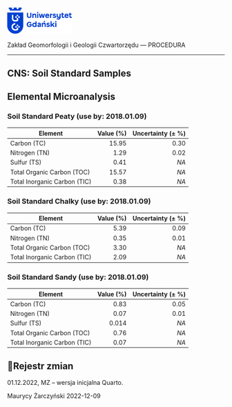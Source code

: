
<div fig-alt="Logo: Uniwersytet Gdański" fig-align="left">

[<img src="images/log-ug_pl.png" width="150" />](https://geomorfologia.ug.edu.pl)

</div>

Zakład Geomorfologii i Geologii Czwartorzędu — PROCEDURA

------------------------------------------------------------------------

## CNS: Soil Standard Samples

## Elemental Microanalysis

### Soil Standard Peaty (use by: 2018.01.09)

| Element                      | Value (%) | Uncertainty (± %) |
|------------------------------|----------:|------------------:|
| Carbon (TC)                  |     15.95 |              0.30 |
| Nitrogen (TN)                |      1.29 |              0.02 |
| Sulfur (TS)                  |      0.41 |              *NA* |
| Total Organic Carbon (TOC)   |     15.57 |              *NA* |
| Total Inorganic Carbon (TIC) |      0.38 |              *NA* |

### Soil Standard Chalky (use by: 2018.01.09)

| Element                      | Value (%) | Uncertainty (± %) |
|------------------------------|----------:|------------------:|
| Carbon (TC)                  |      5.39 |              0.09 |
| Nitrogen (TN)                |      0.35 |              0.01 |
| Total Organic Carbon (TOC)   |      3.30 |              *NA* |
| Total Inorganic Carbon (TIC) |      2.09 |              *NA* |

### Soil Standard Sandy (use by: 2018.01.09)

| Element                      | Value (%) | Uncertainty (± %) |
|------------------------------|----------:|------------------:|
| Carbon (TC)                  |      0.83 |              0.05 |
| Nitrogen (TN)                |      0.07 |              0.01 |
| Sulfur (TS)                  |     0.014 |              *NA* |
| Total Organic Carbon (TOC)   |      0.76 |              *NA* |
| Total Inorganic Carbon (TIC) |      0.07 |              *NA* |

## Rejestr zmian

01.12.2022, MZ – wersja inicjalna Quarto.

Maurycy Żarczyński 2022-12-09
